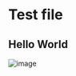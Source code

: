 # Test file 

## Hello World

![image](https://user-images.githubusercontent.com/55537056/99072701-e25fa180-25f7-11eb-8ef3-bc98983b292e.jpg)
